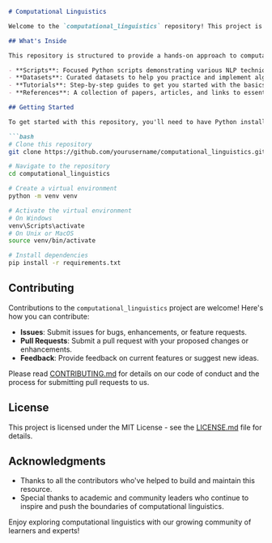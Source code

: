 
```markdown
# Computational Linguistics

Welcome to the `computational_linguistics` repository! This project is dedicated to the fascinating world of computational linguistics and features a range of Python scripts and resources that dive deep into natural language processing (NLP), text analysis, and linguistic data manipulation.

## What's Inside

This repository is structured to provide a hands-on approach to computational linguistics:

- **Scripts**: Focused Python scripts demonstrating various NLP techniques such as tokenization, parsing, semantic analysis, and more.
- **Datasets**: Curated datasets to help you practice and implement algorithms that process and analyze linguistic data.
- **Tutorials**: Step-by-step guides to get you started with the basics of computational linguistics and advance your skills.
- **References**: A collection of papers, articles, and links to essential resources in the field of computational linguistics.

## Getting Started

To get started with this repository, you'll need to have Python installed on your machine. It's recommended to use a virtual environment to manage dependencies:

```bash
# Clone this repository
git clone https://github.com/yourusername/computational_linguistics.git

# Navigate to the repository
cd computational_linguistics

# Create a virtual environment
python -m venv venv

# Activate the virtual environment
# On Windows
venv\Scripts\activate
# On Unix or MacOS
source venv/bin/activate

# Install dependencies
pip install -r requirements.txt
```

## Contributing

Contributions to the `computational_linguistics` project are welcome! Here's how you can contribute:

- **Issues**: Submit issues for bugs, enhancements, or feature requests.
- **Pull Requests**: Submit a pull request with your proposed changes or enhancements.
- **Feedback**: Provide feedback on current features or suggest new ideas.

Please read [CONTRIBUTING.md](CONTRIBUTING.md) for details on our code of conduct and the process for submitting pull requests to us.

## License

This project is licensed under the MIT License - see the [LICENSE.md](LICENSE.md) file for details.

## Acknowledgments

- Thanks to all the contributors who've helped to build and maintain this resource.
- Special thanks to academic and community leaders who continue to inspire and push the boundaries of computational linguistics.

Enjoy exploring computational linguistics with our growing community of learners and experts!
```
